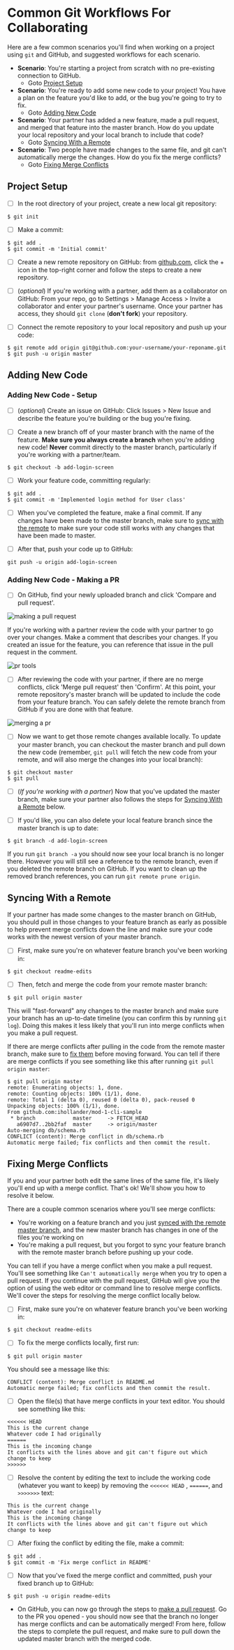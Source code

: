 # Common Git Workflows For Collaborating

Here are a few common scenarios you'll find when working on a project using `git` and GitHub, and suggested workflows for each scenario. 

- **Scenario**: You're starting a project from scratch with no pre-existing connection to GitHub.
    - Goto [Project Setup](#project-setup)
- **Scenario**: You're ready to add some new code to your project! You have a plan on the feature you'd like to add, or the bug you're going to try to fix.
    - Goto [Adding New Code](#adding-new-code)
- **Scenario**: Your partner has added a new feature, made a pull request, and merged that feature into the master branch. How do you update your local repository and your local branch to include that code?
    - Goto [Syncing With a Remote](#syncing-with-a-remote)
- **Scenario**: Two people have made changes to the same file, and git can't automatically merge the changes. How do you fix the merge conflicts?
    - Goto [Fixing Merge Conflicts](#fixing-merge-conflicts)


## Project Setup

- [ ] In the root directory of your project, create a new local git repository: 

```
$ git init
```

- [ ] Make a commit:

```
$ git add .
$ git commit -m 'Initial commit'
```

- [ ] Create a new remote repository on GitHub: from [github.com](https://github.com), click the + icon in the top-right corner and follow the steps to create a new repository.

- [ ] (*optional*) If you're working with a partner, add them as a collaborator on GitHub: From your repo, go to Settings > Manage Access > Invite a collaborator and enter your partner's username. Once your partner has access, they should `git clone` (**don't fork**) your repository.

- [ ] Connect the remote repository to your local repository and push up your code:

```
$ git remote add origin git@github.com:your-username/your-reponame.git
$ git push -u origin master
```

## Adding New Code

### Adding New Code - Setup

- [ ] (*optional*) Create an issue on GitHub: Click Issues > New Issue and describe the feature you're building or the bug you're fixing.

- [ ] Create a new branch off of your master branch with the name of the feature. **Make sure you always create a branch** when you're adding new code! **Never** commit directly to the master branch, particularly if you're working with a partner/team.

```
$ git checkout -b add-login-screen
```

- [ ] Work your feature code, committing regularly:

```
$ git add .
$ git commit -m 'Implemented login method for User class'
```

- [ ] When you've completed the feature, make a final commit. If any changes have been made to the master branch, make sure to [sync with the remote](#syncing-with-a-remote) to make sure your code still works with any changes that have been made to master.

- [ ] After that, push your code up to GitHub:

```
git push -u origin add-login-screen
```

### Adding New Code - Making a PR

- [ ] On GitHub, find your newly uploaded branch and click 'Compare and pull request'. 

![making a pull request](screenshots/compare-and-pr.png)

If you're working with a partner review the code with your partner to go over your changes. Make a comment that describes your changes. If you created an issue for the feature, you can reference that issue in the pull request in the comment.

![pr tools](screenshots/pr-tools.png)

- [ ] After reviewing the code with your partner, if there are no merge conflicts, click 'Merge pull request' then 'Confirm'. At this point, your remote repository's master branch will be updated to include the code from your feature branch. You can safely delete the remote branch from GitHub if you are done with that feature.

![merging a pr](screenshots/merge-pr.png)

- [ ] Now we want to get those remote changes available locally. To update your master branch, you can checkout the master branch and pull down the new code (remember, `git pull` will fetch the new code from your remote, and will also merge the changes into your local branch):

```
$ git checkout master
$ git pull
```

- [ ] (*If you're working with a partner*) Now that you've updated the master branch, make sure your partner also follows the steps for [Syncing With a Remote](#syncing-with-a-remote) below.

- [ ] If you'd like, you can also delete your local feature branch since the master branch is up to date:

```
$ git branch -d add-login-screen
```

If you run `git branch -a` you should now see your local branch is no longer there. However you will still see a reference to the remote branch, even if you deleted the remote branch on GitHub. If you want to clean up the removed branch references, you can run `git remote prune origin`.

## Syncing With a Remote

If your partner has made some changes to the master branch on GitHub, you should pull in those changes to your feature branch as early as possible to help prevent merge conflicts down the line and make sure your code works with the newest version of your master branch.

- [ ] First, make sure you're on whatever feature branch you've been working in:

```
$ git checkout readme-edits
```

- [ ] Then, fetch and merge the code from your remote master branch:

```
$ git pull origin master
```

This will "fast-forward" any changes to the master branch and make sure your branch has an up-to-date timeline (you can confirm this by running `git log`). Doing this makes it less likely that you'll run into merge conflicts when you make a pull request.

If there are merge conflicts after pulling in the code from the remote master branch, make sure to [fix them](#fixing-merge-conflicts) before moving forward. You can tell if there are merge conflicts if you see something like this after running `git pull origin master`:

```
$ git pull origin master
remote: Enumerating objects: 1, done.
remote: Counting objects: 100% (1/1), done.
remote: Total 1 (delta 0), reused 0 (delta 0), pack-reused 0
Unpacking objects: 100% (1/1), done.
From github.com:ihollander/mod-1-cli-sample
 * branch            master     -> FETCH_HEAD
   a6907d7..2bb2faf  master     -> origin/master
Auto-merging db/schema.rb
CONFLICT (content): Merge conflict in db/schema.rb
Automatic merge failed; fix conflicts and then commit the result.
```

## Fixing Merge Conflicts

If you and your partner both edit the same lines of the same file, it's likely you'll end up with a merge conflict. That's ok! We'll show you how to resolve it below.

There are a couple common scenarios where you'll see merge conflicts:

- You're working on a feature branch and you just [synced with the remote master branch](#syncing-with-a-remote), and the new master branch has changes in one of the files you're working on
- You're making a pull request, but you forgot to sync your feature branch with the remote master branch before pushing up your code.

You can tell if you have a merge conflict when you make a pull request. You'll see something like `Can't automatically merge` when you try to open a pull request. If you continue with the pull request, GitHub will give you the option of using the web editor or command line to resolve merge conflicts. We'll cover the steps for resolving the merge conflict locally below.

- [ ] First, make sure you're on whatever feature branch you've been working in:

```
$ git checkout readme-edits
```

- [ ] To fix the merge conflicts locally, first run:

```
$ git pull origin master
```

You should see a message like this:

```
CONFLICT (content): Merge conflict in README.md
Automatic merge failed; fix conflicts and then commit the result.
```

- [ ] Open the file(s) that have merge conflicts in your text editor. You should see something like this:

```
<<<<<< HEAD
This is the current change
Whatever code I had originally
======
This is the incoming change
It conflicts with the lines above and git can't figure out which change to keep
>>>>>>
```

- [ ] Resolve the content by editing the text to include the working code (whatever you want to keep) by removing the `<<<<<< HEAD` , `======`, and `>>>>>>>` text:

```
This is the current change
Whatever code I had originally
This is the incoming change
It conflicts with the lines above and git can't figure out which change to keep
```

- [ ] After fixing the conflict by editing the file, make a commit:

```
$ git add .
$ git commit -m 'Fix merge conflict in README'
```

- [ ] Now that you've fixed the merge conflict and committed, push your fixed branch up to GitHub:

```
$ git push -u origin readme-edits
```

- On GitHub, you can now go through the steps to [make a pull request](#adding-new-code---making-a-pr). Go to the PR you opened - you should now see that the branch no longer has merge conflicts and can be automatically merged! From here, follow the steps to complete the pull request, and make sure to pull down the updated master branch with the merged code.